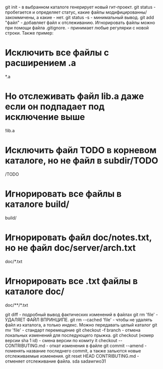 git init - в выбранном каталоге генерирует новый гит-проект.
git status - пробегается и определяет статус, какие файлы модифицированны/закоммичены, а какие - нет. git status -s - минимальный вывод.
git add "файл" - добавляет файл к отслеживанию. 
Игнорировать файлы можно при помощи файла .gitignore. - принимает любые регулярки с новой строки.
Также пример:
# Исключить все файлы с расширением .a
*.a

# Но отслеживать файл lib.a даже если он подпадает под исключение выше
!lib.a

# Исключить файл TODO в корневом каталоге, но не файл в subdir/TODO
/TODO

# Игнорировать все файлы в каталоге build/
build/

# Игнорировать файл doc/notes.txt, но не файл doc/server/arch.txt
doc/*.txt

# Игнорировать все .txt файлы в каталоге doc/
doc/**/*.txt

git diff - подробный вывод фактических изменений в файлах
git rm 'file' - УДАЛЯЕТ ФАЙЛ ВПРИНЦИПЕ.  git rm --cached 'file' - чтобы не удалять файл из каталога, а только индекс. Можно передавать целый каталог
git mv 'file' - стандарт перемещение
git checkout -f branch - отмена локальных изменений для последующего прыжка.
git checkout (номер версии sha 1 id) - смена версии по комиту
it checkout -- CONTRIBUTING.md - откат изменения в файле
git commit --amend - поменять название последнего commit, а также зальются новые отслеживаемые изменения.
git reset HEAD CONTRIBUTING.md - отменяет отслеживание файла.
sda
sadawrwo31